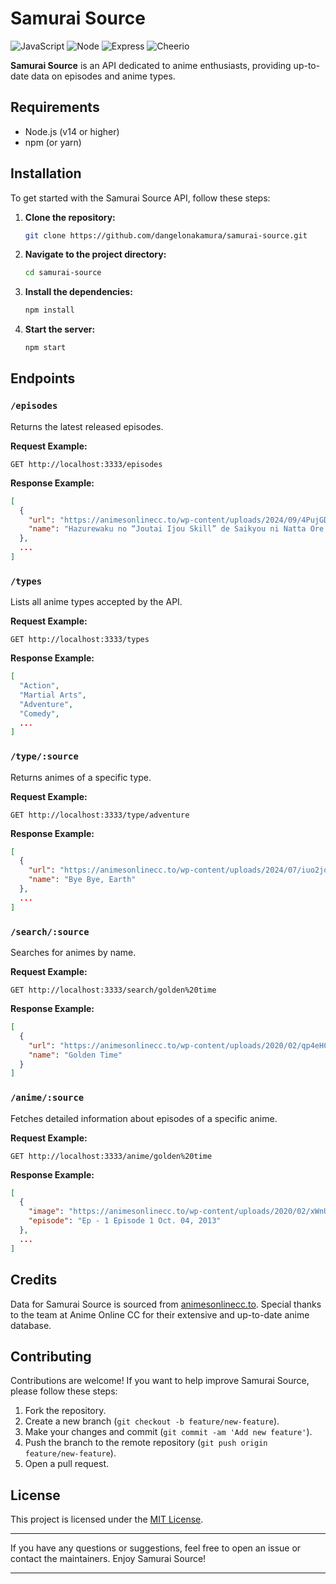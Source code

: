 # Samurai Source

![JavaScript](https://img.shields.io/badge/-JavaScript-333333?style=flat&logo=javascript)
![Node](https://img.shields.io/badge/-Node-333333?style=flat&logo=node.js)
![Express](https://img.shields.io/badge/-Express-333333?style=flat&logo=express)
![Cheerio](https://img.shields.io/badge/-Cheerio-333333?style=flat&logo=cheerio)

**Samurai Source** is an API dedicated to anime enthusiasts, providing up-to-date data on episodes and anime types.

## Requirements

- Node.js (v14 or higher)
- npm (or yarn)

## Installation

To get started with the Samurai Source API, follow these steps:

1. **Clone the repository:**
   ```bash
   git clone https://github.com/dangelonakamura/samurai-source.git
   ```

2. **Navigate to the project directory:**
   ```bash
   cd samurai-source
   ```

3. **Install the dependencies:**
   ```bash
   npm install
   ```

4. **Start the server:**
   ```bash
   npm start
   ```

## Endpoints

### `/episodes`

Returns the latest released episodes.

**Request Example:**
```
GET http://localhost:3333/episodes
```

**Response Example:**
```json
[
  {
    "url": "https://animesonlinecc.to/wp-content/uploads/2024/09/4PujGDMsmKPDO4bObWK2ieIj8s0-300x170.jpg",
    "name": "Hazurewaku no “Joutai Ijou Skill” de Saikyou ni Natta Ore ga Subete wo Juurin suru made Episodio 9"
  },
  ...
]
```

### `/types`

Lists all anime types accepted by the API.

**Request Example:**
```
GET http://localhost:3333/types
```

**Response Example:**
```json
[
  "Action",
  "Martial Arts",
  "Adventure",
  "Comedy",
  ...
]
```

### `/type/:source`

Returns animes of a specific type.

**Request Example:**
```
GET http://localhost:3333/type/adventure
```

**Response Example:**
```json
[
  {
    "url": "https://animesonlinecc.to/wp-content/uploads/2024/07/iuo2jor1Hya3bT1imNxEScgoh5o-185x278.jpg",
    "name": "Bye Bye, Earth"
  },
  ...
]
```

### `/search/:source`

Searches for animes by name.

**Request Example:**
```
GET http://localhost:3333/search/golden%20time
```

**Response Example:**
```json
[
  {
    "url": "https://animesonlinecc.to/wp-content/uploads/2020/02/qp4eHCZMR14dtubvzr67PZqH5fa-185x278.jpg",
    "name": "Golden Time"
  }
]
```

### `/anime/:source`

Fetches detailed information about episodes of a specific anime.

**Request Example:**
```
GET http://localhost:3333/anime/golden%20time
```

**Response Example:**
```json
[
  {
    "image": "https://animesonlinecc.to/wp-content/uploads/2020/02/xWnUHvv5sCZtrP9TAyZ8blOedYq-300x170.jpg",
    "episode": "Ep - 1 Episode 1 Oct. 04, 2013"
  },
  ...
]
```

## Credits

Data for Samurai Source is sourced from [animesonlinecc.to](https://animesonlinecc.to). Special thanks to the team at Anime Online CC for their extensive and up-to-date anime database.

## Contributing

Contributions are welcome! If you want to help improve Samurai Source, please follow these steps:

1. Fork the repository.
2. Create a new branch (`git checkout -b feature/new-feature`).
3. Make your changes and commit (`git commit -am 'Add new feature'`).
4. Push the branch to the remote repository (`git push origin feature/new-feature`).
5. Open a pull request.

## License

This project is licensed under the [MIT License](LICENSE).

---

If you have any questions or suggestions, feel free to open an issue or contact the maintainers. Enjoy Samurai Source!

---
